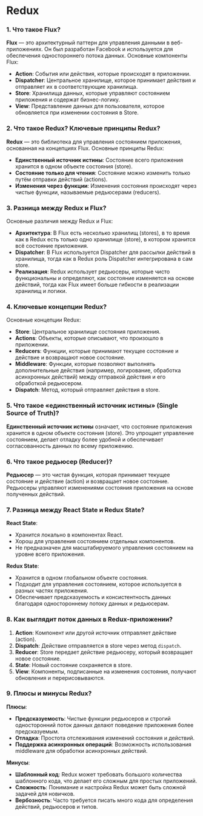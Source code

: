 # **Redux**

### 1. Что такое Flux?
**Flux** — это архитектурный паттерн для управления данными в веб-приложениях. Он был разработан Facebook и используется для обеспечения одностороннего потока данных. Основные компоненты Flux:

- **Action**: События или действия, которые происходят в приложении.
- **Dispatcher**: Центральное хранилище, которое принимает действия и отправляет их в соответствующие хранилища.
- **Store**: Хранилища данных, которые управляют состоянием приложения и содержат бизнес-логику.
- **View**: Представление данных для пользователя, которое обновляется при изменении состояния в Store.

### 2. Что такое Redux? Ключевые принципы Redux?
**Redux** — это библиотека для управления состоянием приложения, основанная на концепциях Flux. Основные принципы Redux:

- **Единственный источник истины**: Состояние всего приложения хранится в одном объекте состояния (store).
- **Состояние только для чтения**: Состояние можно изменить только путём отправки действий (actions).
- **Изменения через функции**: Изменения состояния происходят через чистые функции, называемые редьюсерами (reducers).

### 3. Разница между Redux и Flux?
Основные различия между Redux и Flux:

- **Архитектура**: В Flux есть несколько хранилищ (stores), в то время как в Redux есть только одно хранилище (store), в котором хранится всё состояние приложения.
- **Dispatcher**: В Flux используется Dispatcher для рассылки действий в хранилища, тогда как в Redux роль Dispatcher интегрирована в сам store.
- **Реализация**: Redux использует редьюсеры, которые чисто функциональны и определяют, как состояние изменяется на основе действий, тогда как Flux имеет больше гибкости в реализации хранилищ и логики.

### 4. Ключевые концепции Redux?
Основные концепции Redux:

- **Store**: Центральное хранилище состояния приложения.
- **Actions**: Объекты, которые описывают, что произошло в приложении.
- **Reducers**: Функции, которые принимают текущее состояние и действие и возвращают новое состояние.
- **Middleware**: Функции, которые позволяют выполнять дополнительные действия (например, логирование, обработка асинхронных действий) между отправкой действия и его обработкой редьюсером.
- **Dispatch**: Метод, который отправляет действия в store.

### 5. Что такое «единственный источник истины» (Single Source of Truth)?
**Единственный источник истины** означает, что состояние приложения хранится в одном объекте состояния (store). Это упрощает управление состоянием, делает отладку более удобной и обеспечивает согласованность данных по всему приложению.

### 6. Что такое редьюсер (Reducer)?
**Редьюсер** — это чистая функция, которая принимает текущее состояние и действие (action) и возвращает новое состояние. Редьюсеры управляют изменениями состояния приложения на основе полученных действий.

### 7. Разница между React State и Redux State?
**React State**:

- Хранится локально в компонентах React.
- Хорош для управления состоянием отдельных компонентов.
- Не предназначен для масштабируемого управления состоянием на уровне всего приложения.

**Redux State**:

- Хранится в одном глобальном объекте состояния.
- Подходит для управления состоянием, которое используется в разных частях приложения.
- Обеспечивает предсказуемость и консистентность данных благодаря одностороннему потоку данных и редьюсерам.

### 8. Как выглядит поток данных в Redux-приложении?
1. **Action**: Компонент или другой источник отправляет действие (action).
2. **Dispatch**: Действие отправляется в store через метод `dispatch`.
3. **Reducer**: Store передает действие редьюсеру, который возвращает новое состояние.
4. **State**: Новый состояние сохраняется в store.
5. **View**: Компоненты, подписанные на изменения состояния, получают обновления и перерисовываются.

### 9. Плюсы и минусы Redux?
**Плюсы**:

- **Предсказуемость**: Чистые функции редьюсеров и строгий односторонний поток данных делают поведение приложения более предсказуемым.
- **Отладка**: Простота отслеживания изменений состояния и действий.
- **Поддержка асинхронных операций**: Возможность использования middleware для обработки асинхронных действий.

**Минусы**:

- **Шаблонный код**: Redux может требовать большого количества шаблонного кода, что делает его сложным для простых приложений.
- **Сложность**: Понимание и настройка Redux может быть сложной задачей для новичков.
- **Вербозность**: Часто требуется писать много кода для определения действий, редьюсеров и типов.